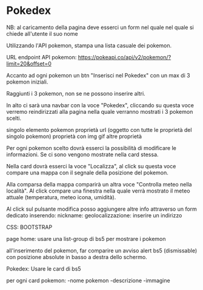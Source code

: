 # Pokedex

NB: al caricamento della pagina deve esserci un form nel quale nel quale si chiede all'utente il suo nome

Utilizzando l'API pokemon, stampa una lista casuale dei pokemon.

URL endpoint API pokemon:
https://pokeapi.co/api/v2/pokemon/?limit=20&offset=0

Accanto ad ogni pokemon un btn "Inserisci nel Pokedex" con un max di 3 pokemon iniziali.

Raggiunti i 3 pokemon, non se ne possono inserire altri.

In alto ci sarà una navbar con la voce "Pokedex", cliccando su questa voce verremo reindirizzati alla pagina nella quale verranno mostrati i 3 pokemon scelti.


singolo elemento pokemon
    proprietà url (oggetto con tutte le proprietà del singolo pokemon)
        proprietà con img gif
        altre proprietà


Per ogni pokemon scelto dovrà esserci la possibilità di modificare le informazioni. Se ci sono vengono mostrate nella card stessa.

Nella card dovrà esserci la voce "Localizza", al click su questa voce compare una mappa con il segnale della posizione del pokemon.

Alla comparsa della mappa comparirà un altra voce "Controlla meteo nella località". Al click compare una finestra nella quale verrà mostrato il meteo attuale (temperatura, meteo icona, umidità).   

Al click sul pulsante modifica posso aggiungere altre info attraverso un form dedicato inserendo:
nickname: 
geolocalizzazione: inserire un indirizzo 




CSS: 
BOOTSTRAP 

page home:
usare una list-group di bs5 per mostrare i pokemon 

all'inserimento del pokemon, far comparire un avviso alert bs5  (dismissable) con posizione absolute in basso a destra dello schermo.

Pokedex: Usare le card di bs5

per ogni card pokemon: 
-nome pokemon
-descrizione
-immagine

